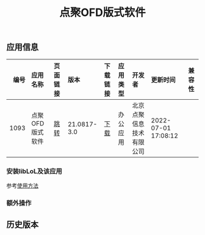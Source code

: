 ﻿---
id: 1093
title: 点聚OFD版式软件
toc: true
weight: 1093
---

## 应用信息 
|   编号 | 应用名称      | 页面链接                                        | 版本          | 下载链接                                                                                 | 应用类型   | 开发者          | 更新时间                | 兼容性   |
|-----:|:----------|:--------------------------------------------|:------------|:-------------------------------------------------------------------------------------|:-------|:-------------|:--------------------|:------|
| 1093 | 点聚OFD版式软件 | [跳转](http://app.loongapps.cn/#/detail/1093) | 21.0817-3.0 | [下载](http://113.24.212.22:8090/upload/file/dianjureader_21.0817-3.0_loongarch64.deb) | 办公应用   | 北京点聚信息技术有限公司 | 2022-07-01 17:08:12 |       |
### 安装libLoL及该应用 
参考[使用方法](/docs/usage) 
### 额外操作 


## 历史版本 
 